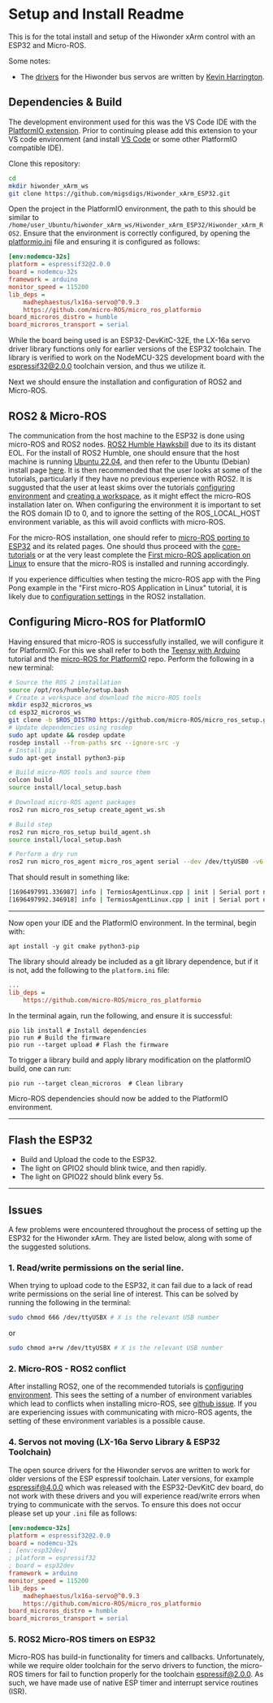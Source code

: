 # Setup and Install Readme

This is for the total install and setup of the Hiwonder xArm control with an ESP32 and Micro-ROS.

Some notes:
* The [drivers](https://github.com/madhephaestus/lx16a-servo/tree/master) for the Hiwonder bus servos are written by [Kevin Harrington](https://github.com/madhephaestus).

## Dependencies & Build
The development environment used for this was the VS Code IDE with the [PlatformIO extension](https://platformio.org/install/ide?install=vscode). Prior to continuing please add this extension to your VS code environment (and install [VS Code](https://code.visualstudio.com/) or some other PlatformIO compatible IDE).

Clone this repository:
```bash
cd
mkdir hiwonder_xArm_ws
git clone https://github.com/migsdigs/Hiwonder_xArm_ESP32.git
```

Open the project in the PlatformIO environment, the path to this should be similar to `/home/user_Ubuntu/hiwonder_xArm_ws/Hiwonder_xArm_ESP32/Hiwonder_xArm_ROS2`. Ensure that the environment is correctly configured, by opening the [platformio.ini](https://github.com/migsdigs/Hiwonder_xArm_ESP32/blob/main/Hiwonder_xArm_ROS2/platformio.ini) file and ensuring it is configured as follows:
```ini
[env:nodemcu-32s]
platform = espressif32@2.0.0
board = nodemcu-32s
framework = arduino
monitor_speed = 115200
lib_deps = 
    madhephaestus/lx16a-servo@^0.9.3
    https://github.com/micro-ROS/micro_ros_platformio
board_microros_distro = humble
board_microros_transport = serial
```

While the board being used is an ESP32-DevKitC-32E, the LX-16a servo driver library functions only for earlier versions of the ESP32 toolchain. The library is verified to work on the NodeMCU-32S development board with the espressif32@2.0.0 toolchain version, and thus we utilize it.

Next we should ensure the installation and configuration of ROS2 and Micro-ROS.

## ROS2 & Micro-ROS
The communication from the host machine to the ESP32 is done using micro-ROS and ROS2 nodes. [ROS2 Humble Hawksbill](https://docs.ros.org/en/humble/index.html) due to its its distant EOL.
For the install of ROS2 Humble, one should ensure that the host machine is running [Ubuntu 22.04](https://releases.ubuntu.com/jammy/), 
and then refer to the Ubuntu (Debian) install page [here](https://docs.ros.org/en/humble/Installation/Ubuntu-Install-Debians.html). It is then recommended that the user looks at some of 
the tutorials, particularly if they have no previous experience with ROS2. It is suggusted that the user at least skims over the tutorials [configuring environment](https://docs.ros.org/en/humble/Tutorials/Beginner-CLI-Tools/Configuring-ROS2-Environment.html)
and [creating a workspace](https://docs.ros.org/en/humble/Tutorials/Beginner-Client-Libraries/Creating-A-Workspace/Creating-A-Workspace.html), as it might effect the micro-ROS installation later on.
When configuring the environment it is important to set the ROS domain ID to 0, and to ignore the setting of the ROS_LOCAL_HOST environment variable, as this will avoid conflicts with micro-ROS.

For the micro-ROS installation, one should refer to [micro-ROS porting to ESP32](https://micro.ros.org/blog/2020/08/27/esp32/) and its related pages. One should thus proceed
with the [core-tutorials](https://micro.ros.org//docs/tutorials/core/overview/) or at the very least complete the [First micro-ROS application on Linux](https://micro.ros.org//docs/tutorials/core/first_application_linux/) to ensure that the micro-ROS is installed and running accordingly. 

If you experience difficulties when testing the micro-ROS app with the Ping Pong example in the "First micro-ROS Application in Linux" tutorial, it is likely due to [configuration settings](https://github.com/migsdigs/Hiwonder_xArm_ESP32/edit/main/Hiwonder_xArm_ROS2/SETUP_README.md#2-ros2-installation---configuration-settings) in the ROS2 installation.


## Configuring Micro-ROS for PlatformIO
Having ensured that micro-ROS is successfully installed, we will configure it for PlatformIO. For this we shall refer to both the [Teensy with Arduino](https://micro.ros.org/docs/tutorials/core/teensy_with_arduino/) tutorial and the [micro-ROS for PlatformIO](https://github.com/micro-ROS/micro_ros_platformio) repo. Perform the following in a new terminal:

```bash
# Source the ROS 2 installation
source /opt/ros/humble/setup.bash
# Create a workspace and download the micro-ROS tools
mkdir esp32_microros_ws
cd esp32_microros_ws
git clone -b $ROS_DISTRO https://github.com/micro-ROS/micro_ros_setup.git src/micro_ros_setup
# Update dependencies using rosdep
sudo apt update && rosdep update
rosdep install --from-paths src --ignore-src -y
# Install pip
sudo apt-get install python3-pip

# Build micro-ROS tools and source them
colcon build
source install/local_setup.bash
```

```bash
# Download micro-ROS agent packages
ros2 run micro_ros_setup create_agent_ws.sh

# Build step
ros2 run micro_ros_setup build_agent.sh
source install/local_setup.bash

# Perform a dry run
ros2 run micro_ros_agent micro_ros_agent serial --dev /dev/ttyUSB0 -v6
```

That should result in something like:
```bash
[1696497991.336987] info | TermiosAgentLinux.cpp | init | Serial port not found. | device: /dev/ttyUSB0, error 2, waiting for connection...
[1696497992.346918] info | TermiosAgentLinux.cpp | init | Serial port not found. | device: /dev/ttyUSB0, error 2, waiting for connection...
```

---

Now open your IDE and the PlatformIO environment. In the terminal, begin with:
```console
apt install -y git cmake python3-pip
```

The library should already be included as a git library dependence, but if it is not, add the following to the `platform.ini` file:
```ini
...
lib_deps =
    https://github.com/micro-ROS/micro_ros_platformio
```

In the terminal again, run the following, and ensure it is successful:
```console
pio lib install # Install dependencies
pio run # Build the firmware
pio run --target upload # Flash the firmware
```

To trigger a library build and apply library modification on the platformIO build, one can run:
```console
pio run --target clean_microros  # Clean library
```

Micro-ROS dependencies should now be added to the PlatformIO environment.

---

## Flash the ESP32
* Build and Upload the code to the ESP32.
* The light on GPIO2 should blink twice, and then rapidly.
* The light on GPIO22 should blink every 5s.
    
---

## Issues
A few problems were encountered throughout the process of setting up the ESP32 for the Hiwonder xArm. They are listed below, along with some of the suggested solutions.

### 1. Read/write permissions on the serial line.
When trying to upload code to the ESP32, it can fail due to a lack of read write permissions on the serial line of interest. This can be solved by running the following in the terminal:
```bash
sudo chmod 666 /dev/ttyUSBX # X is the relevant USB number
```
or
```bash
sudo chmod a+rw /dev/ttyUSBX # X is the relevant USB number
```

### 2. Micro-ROS - ROS2 conflict
After installing ROS2, one of the recommended tutorials is [configuring environment](https://docs.ros.org/en/humble/Tutorials/Beginner-CLI-Tools/Configuring-ROS2-Environment.html). This sees the setting of a number of environment variables which lead to conflicts when installing micro-ROS, see [github issue](https://github.com/micro-ROS/micro-ROS-demos/issues/78). If you are experiencing issues with communicating with micro-ROS agents, the setting of these environment variables is a possible cause.

### 4. Servos not moving (LX-16a Servo Library & ESP32 Toolchain)
The open source drivers for the Hiwonder servos are written to work for older versions of the ESP espressif toolchain. Later versions, for example espressif@4.0.0 which was released with the ESP32-DevKitC dev board, do not work with these drivers and you will experience read/write errors when trying to communicate with the servos. To ensure this does not occur please set up your `.ini` file as follows:
```ini
[env:nodemcu-32s]
platform = espressif32@2.0.0
board = nodemcu-32s
; [env:esp32dev]
; platform = espressif32
; board = esp32dev
framework = arduino
monitor_speed = 115200
lib_deps = 
    madhephaestus/lx16a-servo@^0.9.3
    https://github.com/micro-ROS/micro_ros_platformio
board_microros_distro = humble
board_microros_transport = serial
```

### 5. ROS2 Micro-ROS timers on ESP32
Micro-ROS has build-in functionality for timers and callbacks. Unfortunately, while we require older toolchain for the servo drivers to function, the micro-ROS timers for fail to function properly for the toolchain espressif@2.0.0. As such, we have made use of native ESP timer and interrupt service routines (ISR).
